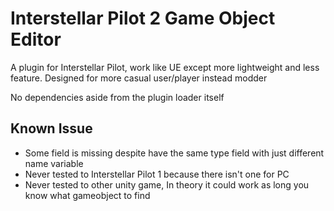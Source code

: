 # Interstellar Pilot 2 Game Object Editor

A plugin for Interstellar Pilot, work like UE except more lightweight and less feature.
Designed for more casual user/player instead modder

No dependencies aside from the plugin loader itself

## Known Issue
- Some field is missing despite have the same type field with just different name variable
- Never tested to Interstellar Pilot 1 because there isn't one for PC
- Never tested to other unity game, In theory it could work as long you know what gameobject to find
